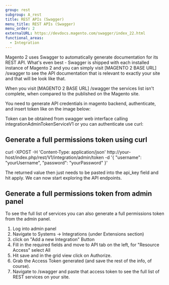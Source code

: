 ```yaml
---
group: rest
subgroup: A_rest
title: REST APIs (Swagger)
menu_title: REST APIs (Swagger)
menu_order: 2
externalURL: https://devdocs.magento.com/swagger/index_22.html
functional_areas:
  - Integration
---
```


Magento 2 uses Swagger to automatically generate documentation for its REST API. What's even best - Swagger is shipped with each installed instance of Magento 2 and you can simply visit [MAGENTO 2 BASE URL] /swagger to see the API documentation that is relevant to exactly your site and that will be look like that. 

When you visit [MAGENTO 2 BASE URL] /swagger the services list isn't complete, when compared to the published on the Magento site.

You need to generate API credentials in magento backend, authenticate, and insert token like on the image below: 

Token can be obtained from swagger web interface calling integrationAdminTokenServiceV1 or you can authenticate use curl:

## Generate a full permissions token using curl
<div class="bs-callout bs-callout-tip" markdown="1">
curl -XPOST -H 'Content-Type: application/json' http://your-host/index.php/rest/V1/integration/admin/token -d '{ "username": "yourUsername", "password": "yourPassword" }'
</div>

The returned value then just needs to be pasted into the api_key field and hit apply. We can now start exploring the API endpoints.

## Generate a full permissions token from admin panel

To see the full list of services you can also generate a full permissions token from the admin panel.

1. Log into admin panel
2. Navigate to Systems -> Integrations (under Extensions section)
3. click on "Add a new Integration" Button
4. Fill in the required fields and move to API tab on the left, for "Resource Access" select All
5. Hit save and in the grid view click on Authorize.
6. Grab the Access Token generated (and save the rest of the info, of course).
7. Navigate to /swagger and paste that access token to see the full list of REST services on your site.
